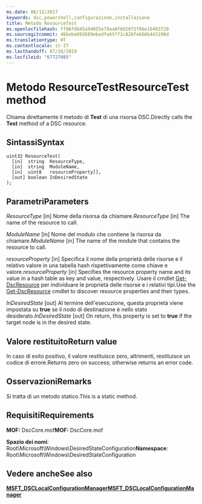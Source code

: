 ```yaml
---
ms.date: 06/12/2017
keywords: dsc,powershell,configurazione,installazione
title: Metodo ResourceTest
ms.openlocfilehash: ff06fd645a94055e79aa0f8d20f2f06e16483720
ms.sourcegitcommit: 46bebe692689ebedfe65ff2c828fe666b443198d
ms.translationtype: HT
ms.contentlocale: it-IT
ms.lasthandoff: 07/10/2019
ms.locfileid: "67727085"
---
```

# <a name="resourcetest-method"></a><span data-ttu-id="80916-103">Metodo ResourceTest</span><span class="sxs-lookup"><span data-stu-id="80916-103">ResourceTest method</span></span>

<span data-ttu-id="80916-104">Chiama direttamente il metodo di **Test** di una risorsa DSC.</span><span class="sxs-lookup"><span data-stu-id="80916-104">Directly calls the **Test** method of a DSC resource.</span></span>

## <a name="syntax"></a><span data-ttu-id="80916-105">Sintassi</span><span class="sxs-lookup"><span data-stu-id="80916-105">Syntax</span></span>

```mof
uint32 ResourceTest(
  [in]  string  ResourceType,
  [in]  string  ModuleName,
  [in]  uint8   resourceProperty[],
  [out] boolean InDesiredState
);
```

## <a name="parameters"></a><span data-ttu-id="80916-106">Parametri</span><span class="sxs-lookup"><span data-stu-id="80916-106">Parameters</span></span>

<span data-ttu-id="80916-107">*ResourceType* \[in\] Nome della risorsa da chiamare.</span><span class="sxs-lookup"><span data-stu-id="80916-107">*ResourceType* \[in\] The name of the resource to call.</span></span>

<span data-ttu-id="80916-108">*ModuleName* \[in\] Nome del modulo che contiene la risorsa da chiamare.</span><span class="sxs-lookup"><span data-stu-id="80916-108">*ModuleName* \[in\] The name of the module that contains the resource to call.</span></span>

<span data-ttu-id="80916-109">*resourceProperty* \[in\] Specifica il nome della proprietà delle risorse e il relativo valore in una tabella hash rispettivamente come chiave e valore.</span><span class="sxs-lookup"><span data-stu-id="80916-109">*resourceProperty* \[in\] Specifies the resource property name and its value in a hash table as key and value, respectively.</span></span> <span data-ttu-id="80916-110">Usare il cmdlet [Get-DscResource](/powershell/module/PSDesiredStateConfiguration/Get-DscResource) per individuare le proprietà delle risorse e i relativi tipi.</span><span class="sxs-lookup"><span data-stu-id="80916-110">Use the [Get-DscResource](/powershell/module/PSDesiredStateConfiguration/Get-DscResource) cmdlet to discover resource properties and their types.</span></span>

<span data-ttu-id="80916-111">*InDesiredState* \[out\] Al termine dell'esecuzione, questa proprietà viene impostata su **true** se il nodo di destinazione è nello stato desiderato.</span><span class="sxs-lookup"><span data-stu-id="80916-111">*InDesiredState* \[out\] On return, this property is set to **true** if the target node is in the desired state.</span></span>

## <a name="return-value"></a><span data-ttu-id="80916-112">Valore restituito</span><span class="sxs-lookup"><span data-stu-id="80916-112">Return value</span></span>

<span data-ttu-id="80916-113">In caso di esito positivo, il valore restituisce zero, altrimenti, restituisce un codice di errore.</span><span class="sxs-lookup"><span data-stu-id="80916-113">Returns zero on success; otherwise returns an error code.</span></span>

## <a name="remarks"></a><span data-ttu-id="80916-114">Osservazioni</span><span class="sxs-lookup"><span data-stu-id="80916-114">Remarks</span></span>

<span data-ttu-id="80916-115">Si tratta di un metodo statico.</span><span class="sxs-lookup"><span data-stu-id="80916-115">This is a static method.</span></span>

## <a name="requirements"></a><span data-ttu-id="80916-116">Requisiti</span><span class="sxs-lookup"><span data-stu-id="80916-116">Requirements</span></span>

<span data-ttu-id="80916-117">**MOF:** DscCore.mof</span><span class="sxs-lookup"><span data-stu-id="80916-117">**MOF:** DscCore.mof</span></span>

<span data-ttu-id="80916-118">**Spazio dei nomi**: Root\Microsoft\Windows\DesiredStateConfiguration</span><span class="sxs-lookup"><span data-stu-id="80916-118">**Namespace**: Root\Microsoft\Windows\DesiredStateConfiguration</span></span>

## <a name="see-also"></a><span data-ttu-id="80916-119">Vedere anche</span><span class="sxs-lookup"><span data-stu-id="80916-119">See also</span></span>

[<span data-ttu-id="80916-120">**MSFT_DSCLocalConfigurationManager**</span><span class="sxs-lookup"><span data-stu-id="80916-120">**MSFT_DSCLocalConfigurationManager**</span></span>](msft-dsclocalconfigurationmanager.md)
